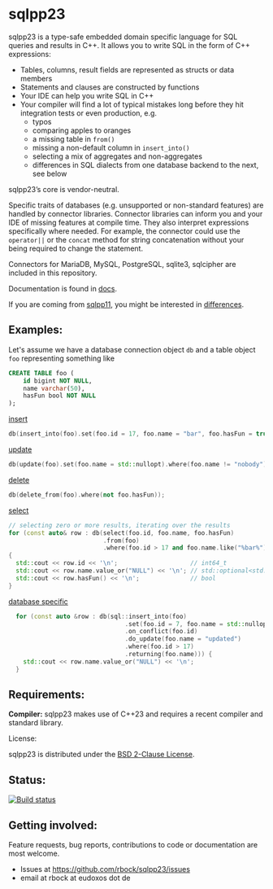 # sqlpp23

sqlpp23 is a type-safe embedded domain specific language for SQL queries and results in C++.
It allows you to write SQL in the form of C++ expressions:

  * Tables, columns, result fields are represented as structs or data members
  * Statements and clauses are constructed by functions
  * Your IDE can help you write SQL in C++
  * Your compiler will find a lot of typical mistakes long before they hit integration tests or even production, e.g.
    * typos
    * comparing apples to oranges
    * a missing table in `from()`
    * missing a non-default column in `insert_into()`
    * selecting a mix of aggregates and non-aggregates
    * differences in SQL dialects from one database backend to the next, see below

sqlpp23’s core is vendor-neutral.

Specific traits of databases (e.g. unsupported or non-standard features) are handled by connector libraries.
Connector libraries can inform you and your IDE of missing features at compile time.
They also interpret expressions specifically where needed.
For example, the connector could use the `operator||` or the `concat` method for string concatenation without your being required to change the statement.

Connectors for MariaDB, MySQL, PostgreSQL, sqlite3, sqlcipher are included in this repository.

Documentation is found in [docs](/docs/README.md).

If you are coming from [sqlpp11](https://github.com/rbock/sqlpp11), you might be interested in [differences](docs/differences_to_sqlpp11.md).

## Examples:

Let's assume we have a database connection object `db` and a table object `foo` representing something like

```SQL
CREATE TABLE foo (
    id bigint NOT NULL,
    name varchar(50),
    hasFun bool NOT NULL
);
```

[insert](/docs/insert.md)
```C++
db(insert_into(foo).set(foo.id = 17, foo.name = "bar", foo.hasFun = true));
```

[update](/docs/update.md)
```C++
db(update(foo).set(foo.name = std::nullopt).where(foo.name != "nobody"));
```

[delete](/docs/delete.md)
```C++
db(delete_from(foo).where(not foo.hasFun));
```

[select](/docs/select.md)
```C++
// selecting zero or more results, iterating over the results
for (const auto& row : db(select(foo.id, foo.name, foo.hasFun)
                          .from(foo)
                          .where(foo.id > 17 and foo.name.like("%bar%"))))
{
  std::cout << row.id << '\n';                    // int64_t
  std::cout << row.name.value_or("NULL") << '\n'; // std::optional<std::string_view>
  std::cout << row.hasFun() << '\n';              // bool
}
```

[database specific](/docs/connectors.md)
```C++
  for (const auto &row : db(sql::insert_into(foo)
                                .set(foo.id = 7, foo.name = std::nullopt, foo.hasFun = false)
                                .on_conflict(foo.id)
                                .do_update(foo.name = "updated")
                                .where(foo.id > 17)
                                .returning(foo.name))) {
    std::cout << row.name.value_or("NULL") << '\n';
  }
```

## Requirements:

__Compiler:__
sqlpp23 makes use of C++23 and requires a recent compiler and standard library.

License:

sqlpp23 is distributed under the [BSD 2-Clause License](https://github.com/rbock/sqlpp23/blob/main/LICENSE).

## Status:
[![Build status](https://ci.appveyor.com/api/projects/status/9kyafm5p1xq5j0ax/branch/main?svg=true)](https://ci.appveyor.com/project/rbock/sqlpp23/branch/main)

## Getting involved:

Feature requests, bug reports, contributions to code or documentation are most welcome.

  * Issues at https://github.com/rbock/sqlpp23/issues
  * email at rbock at eudoxos dot de

